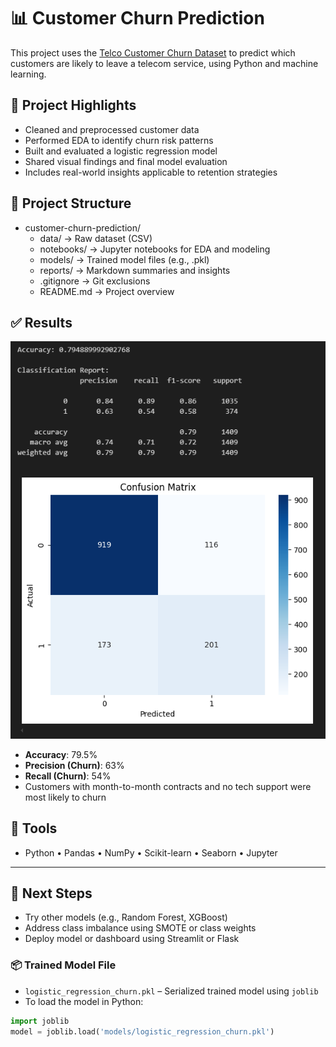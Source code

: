# 📊 Customer Churn Prediction

This project uses the [Telco Customer Churn Dataset](https://www.kaggle.com/datasets/puja19/telcom-customer-churn) to predict which customers are likely to leave a telecom service, using Python and machine learning.

## 🚀 Project Highlights

- Cleaned and preprocessed customer data
- Performed EDA to identify churn risk patterns
- Built and evaluated a logistic regression model
- Shared visual findings and final model evaluation
- Includes real-world insights applicable to retention strategies

## 📁 Project Structure
- customer-churn-prediction/
  - data/ → Raw dataset (CSV)
  - notebooks/ → Jupyter notebooks for EDA and modeling
  - models/ → Trained model files (e.g., .pkl)
  - reports/ → Markdown summaries and insights
  - .gitignore → Git exclusions
  - README.md → Project overview

## ✅ Results

![image of model](image.png)

- **Accuracy**: 79.5%
- **Precision (Churn)**: 63%
- **Recall (Churn)**: 54%
- Customers with month-to-month contracts and no tech support were most likely to churn

## 📎 Tools

- Python • Pandas • NumPy • Scikit-learn • Seaborn • Jupyter

---

## 📌 Next Steps

- Try other models (e.g., Random Forest, XGBoost)
- Address class imbalance using SMOTE or class weights
- Deploy model or dashboard using Streamlit or Flask

### 📦 Trained Model File

- `logistic_regression_churn.pkl` – Serialized trained model using `joblib`
- To load the model in Python:

```python
import joblib
model = joblib.load('models/logistic_regression_churn.pkl')


